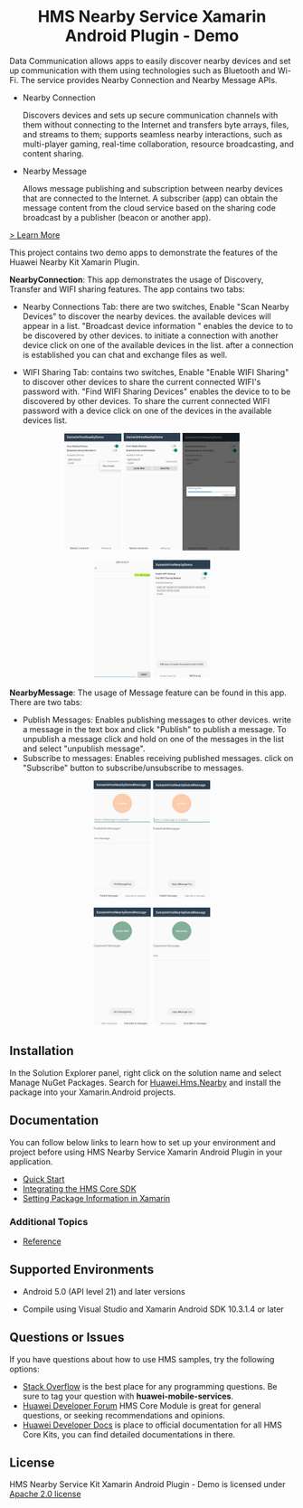 <p align="center">
  <h1 align="center">HMS Nearby Service Xamarin Android Plugin - Demo</h1>
</p>

Data Communication allows apps to easily discover nearby devices and set up communication with them using technologies such as Bluetooth and Wi-Fi. The service provides Nearby Connection and Nearby Message APIs.

- Nearby Connection

  Discovers devices and sets up secure communication channels with them without connecting to the Internet and transfers byte arrays, files, and streams to them; supports seamless nearby interactions, such as multi-player gaming, real-time collaboration, resource broadcasting, and content sharing.

- Nearby Message

  Allows message publishing and subscription between nearby devices that are connected to the Internet. A subscriber (app) can obtain the message content from the cloud service based on the sharing code broadcast by a publisher (beacon or another app).

[> Learn More](https://developer.huawei.com/consumer/en/doc/development/HMS-Plugin-Guides/introduction-0000001062477568)

This project contains two demo apps to demonstrate the features of the Huawei Nearby Kit Xamarin Plugin.

**NearbyConnection**: This app demonstrates the usage of Discovery, Transfer and WIFI sharing features. The app contains two tabs:

- Nearby Connections Tab: there are two switches, Enable "Scan Nearby Devices" to discover the nearby devices. the available devices will appear in a list. "Broadcast device information " enables the device to to be discovered by other devices. to initiate a connection with another device click on one of the available devices in the list. after a connection is established  you can chat and exchange files as well.

- WIFI Sharing Tab: contains two switches, Enable "Enable WIFI Sharing" to discover other devices to share the current connected WIFI's password with. "Find WIFI Sharing Devices" enables the device to to be discovered by other devices. To share the current connected WIFI password with a device click on one of the devices in the available devices list.

<p align="middle">
 <img src="../.docs/NearbyConnection1.jpg" width=20% />
 <img src="../.docs/NearbyConnection2.jpg" width=20% />
  <img src="../.docs/NearbyConnection3.jpg" width=20% />     
</p>


<p align="middle">
 <img src="../.docs/NearbyConnection4.jpg" width=20% /> 
 <img src="../.docs/NearbyConnection5.jpg" width=20% />     
</p>




**NearbyMessage**: The usage of Message feature can be found in this app. There are two tabs:

- Publish Messages: Enables publishing messages to other devices. write a message in the text box and click "Publish" to publish a message. To unpublish a message click and hold on one of the messages in the list and select "unpublish message".
- Subscribe to messages: Enables receiving published messages. click on "Subscribe" button to subscribe/unsubscribe to messages.

<p align="middle">
 <img src="../.docs/NearbyMessage1.jpg" width=20% />
 <img src="../.docs/NearbyMessage2.jpg" width=20% />
</p>


<p align="middle">
 <img src="../.docs/NearbyMessage3.jpg" width=20% /> 
 <img src="../.docs/NearbyMessage4.jpg" width=20% />     
</p>



## Installation

In the Solution Explorer panel, right click on the solution name and select Manage NuGet Packages. Search for [Huawei.Hms.Nearby](https://www.nuget.org/packages/Huawei.Hms.Nearby) and install the package into your Xamarin.Android projects.

## Documentation

You can follow below links to learn how to set up your environment and project before using HMS Nearby Service Xamarin Android Plugin in your application.

- [Quick Start](https://developer.huawei.com/consumer/en/doc/development/HMS-Plugin-Guides/preparedevenv-0000001088299068)
- [Integrating the HMS Core SDK](https://developer.huawei.com/consumer/en/doc/development/HMS-Plugin-Guides/integrating-sdk-0000001088170580) 
- [Setting Package Information in Xamarin](https://developer.huawei.com/consumer/en/doc/development/HMS-Plugin-Guides/setting-package-0000001088619462) 

### Additional Topics

- [Reference](https://developer.huawei.com/consumer/en/doc/development/HMS-Plugin-References-V1/overview-0000001062363591-V1)

## Supported Environments

- Android 5.0 (API level 21) and later versions

- Compile using Visual Studio and Xamarin Android SDK 10.3.1.4 or later

## Questions or Issues

If you have questions about how to use HMS samples, try the following options:
- [Stack Overflow](https://stackoverflow.com/questions/tagged/huawei-mobile-services) is the best place for any programming questions. Be sure to tag your question with 
**huawei-mobile-services**.
- [Huawei Developer Forum](https://forums.developer.huawei.com/forumPortal/en/home?fid=0101187876626530001) HMS Core Module is great for general questions, or seeking recommendations and opinions.
- [Huawei Developer Docs](https://developer.huawei.com/consumer/en/doc/overview/HMS-Core-Plugin) is place to official documentation for all HMS Core Kits, you can find detailed documentations in there. 

## License

HMS Nearby Service Kit Xamarin Android Plugin - Demo is licensed under [Apache 2.0 license](LICENCE)